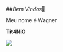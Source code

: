 ##*Bem Vindos*👋

Meu nome é Wagner

**Tit4NiO** 

![](https://media1.tenor.com/m/1_me9-BHVXIAAAAC/strong-women-angel.gif)
